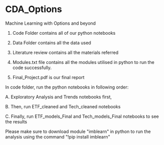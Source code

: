# CDA_Options

Machine Learning with Options and beyond

1. Code Folder contains all of our python notebooks

2. Data Folder contains all the data used

3. Literature review contains all the materials referred

4. Modules.txt file contains all the modules utilised in python to run the code successfully.

5. Final_Project.pdf is our final report

In code folder, run the python notebooks in following order:

A. Exploratory Analysis and Trends notebooks first,

B. Then, run ETF_cleaned and Tech_cleaned notebooks

C. Finally, run ETF_models_Final and Tech_models_Final notebooks to see the results

Please make sure to download module "imblearn" in python to run the analysis using the command "!pip install imblearn"

